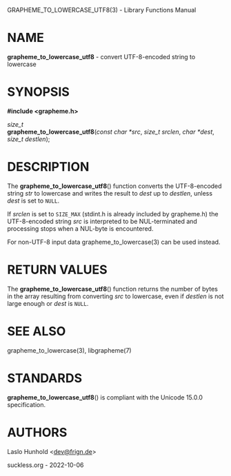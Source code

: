 GRAPHEME\_TO\_LOWERCASE\_UTF8(3) - Library Functions Manual

# NAME

**grapheme\_to\_lowercase\_utf8** - convert UTF-8-encoded string to lowercase

# SYNOPSIS

**#include <grapheme.h>**

*size\_t*  
**grapheme\_to\_lowercase\_utf8**(*const char \*src*, *size\_t srclen*, *char \*dest*, *size\_t destlen*);

# DESCRIPTION

The
**grapheme\_to\_lowercase\_utf8**()
function converts the UTF-8-encoded string
*str*
to lowercase and writes the result to
*dest*
up to
*destlen*,
unless
*dest*
is set to
`NULL`.

If
*srclen*
is set to
`SIZE_MAX`
(stdint.h is already included by grapheme.h) the UTF-8-encoded string
*src*
is interpreted to be NUL-terminated and processing stops when a
NUL-byte is encountered.

For non-UTF-8 input data
grapheme\_to\_lowercase(3)
can be used instead.

# RETURN VALUES

The
**grapheme\_to\_lowercase\_utf8**()
function returns the number of bytes in the array resulting
from converting
*src*
to lowercase, even if
*destlen*
is not large enough or
*dest*
is
`NULL`.

# SEE ALSO

grapheme\_to\_lowercase(3),
libgrapheme(7)

# STANDARDS

**grapheme\_to\_lowercase\_utf8**()
is compliant with the Unicode 15.0.0 specification.

# AUTHORS

Laslo Hunhold <[dev@frign.de](mailto:dev@frign.de)>

suckless.org - 2022-10-06
